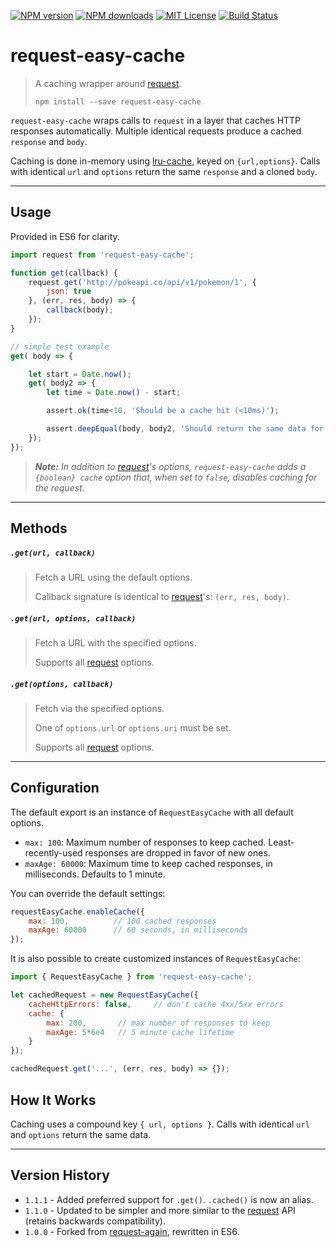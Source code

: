 [![NPM version][npm-version-image]][npm-url] [![NPM downloads][npm-downloads-image]][npm-url] [![MIT License][license-image]][license-url] [![Build Status][travis-image]][travis-url]

# request-easy-cache

> A caching wrapper around [request].
>
> `npm install --save request-easy-cache`

`request-easy-cache` wraps calls to `request` in a layer that caches HTTP responses automatically. Multiple identical requests produce a cached `response` and `body`.

Caching is done in-memory using [lru-cache], keyed on `{url,options}`. Calls with identical `url` and `options` return the same `response` and a cloned `body`.


---


## Usage

Provided in ES6 for clarity.

```js
import request from 'request-easy-cache';

function get(callback) {
	request.get('http://pokeapi.co/api/v1/pokemon/1', {
		json: true
	}, (err, res, body) => {
		callback(body);
	});
}

// simple test example
get( body => {

	let start = Date.now();
	get( body2 => {
		let time = Date.now() - start;

		assert.ok(time<10, 'Should be a cache hit (<10ms)');

		assert.deepEqual(body, body2, 'Should return the same data for a cached call');
	});
});
```


> _**Note:** In addition to [request]'s options, `request-easy-cache` adds a `{boolean} cache` option that, when set to `false`, disables caching for the request._


---


## Methods


##### `.get(url, callback)`

> Fetch a URL using the default options.
>
> Callback signature is identical to [request]'s: `(err, res, body)`.

##### `.get(url, options, callback)`

> Fetch a URL with the specified options.
>
> Supports all [request] options.

##### `.get(options, callback)`

> Fetch via the specified options.
>
> One of `options.url` or `options.uri` must be set.
>
> Supports all [request] options.


---


## Configuration

The default export is an instance of `RequestEasyCache` with all default options.

* `max: 100`: Maximum number of responses to keep cached. Least-recently-used responses are dropped in favor of new ones.
* `maxAge: 60000`: Maximum time to keep cached responses, in milliseconds. Defaults to 1 minute.

You can override the default settings:

```js
requestEasyCache.enableCache({
	max: 100,		   // 100 cached responses
	maxAge: 60000	   // 60 seconds, in milliseconds
});
```

It is also possible to create customized instances of `RequestEasyCache`:

```js
import { RequestEasyCache } from 'request-easy-cache';

let cachedRequest = new RequestEasyCache({
	cacheHttpErrors: false,		// don't cache 4xx/5xx errors
	cache: {
		max: 200,		// max number of responses to keep
		maxAge: 5*6e4	// 5 minute cache lifetime
	}
});

cachedRequest.get('...', (err, res, body) => {});
```


## How It Works

Caching uses a compound key `{ url, options }`. Calls with identical `url` and `options` return the same data.


---


## Version History

* `1.1.1` - Added preferred support for `.get()`. `.cached()` is now an alias.
* `1.1.0` - Updated to be simpler and more similar to the [request] API (retains backwards compatibility).
* `1.0.0` - Forked from [request-again], rewritten in ES6.


[license-image]: http://img.shields.io/badge/license-MIT-blue.svg?style=flat-square
[license-url]: https://github.com/developit/request-easy-cache/blob/master/LICENSE

[npm-version-image]: http://img.shields.io/npm/v/request-easy-cache.svg?style=flat-square
[npm-downloads-image]: http://img.shields.io/npm/dm/request-easy-cache.svg?style=flat-square
[npm-url]: https://npmjs.org/package/request-easy-cache

[travis-image]: http://img.shields.io/travis/developit/request-easy-cache.svg?style=flat-square
[travis-url]: http://travis-ci.org/developit/request-easy-cache

[request]: https://www.npmjs.com/package/request
[request-again]: https://github.com/hemphillcc/request-again
[lru-cache]: https://npmjs.com/package/lru-cache
